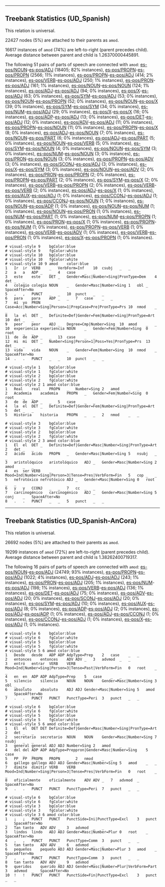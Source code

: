 

--------------------------------------------------------------------------------

## Treebank Statistics (UD_Spanish)

This relation is universal.

22427 nodes (5%) are attached to their parents as `amod`.

16617 instances of `amod` (74%) are left-to-right (parent precedes child).
Average distance between parent and child is 1.26370000445891.

The following 51 pairs of parts of speech are connected with `amod`: [es-pos/NOUN]()-[es-pos/ADJ]() (18405; 82% instances), [es-pos/PROPN]()-[es-pos/PROPN]() (2566; 11% instances), [es-pos/PROPN]()-[es-pos/ADJ]() (414; 2% instances), [es-pos/VERB]()-[es-pos/ADJ]() (250; 1% instances), [es-pos/PRON]()-[es-pos/ADJ]() (161; 1% instances), [es-pos/NOUN]()-[es-pos/NOUN]() (124; 1% instances), [es-pos/ADJ]()-[es-pos/ADJ]() (94; 0% instances), [es-pos/X]()-[es-pos/ADJ]() (63; 0% instances), [es-pos/SYM]()-[es-pos/ADJ]() (53; 0% instances), [es-pos/NOUN]()-[es-pos/PROPN]() (52; 0% instances), [es-pos/NOUN]()-[es-pos/X]() (39; 0% instances), [es-pos/SYM]()-[es-pos/SYM]() (34; 0% instances), [es-pos/NUM]()-[es-pos/ADJ]() (29; 0% instances), [es-pos/X]()-[es-pos/X]() (16; 0% instances), [es-pos/ADP]()-[es-pos/ADJ]() (13; 0% instances), [es-pos/DET]()-[es-pos/ADJ]() (12; 0% instances), [es-pos/ADV]()-[es-pos/ADJ]() (11; 0% instances), [es-pos/PROPN]()-[es-pos/NOUN]() (11; 0% instances), [es-pos/PROPN]()-[es-pos/X]() (8; 0% instances), [es-pos/ADJ]()-[es-pos/NOUN]() (7; 0% instances), [es-pos/NOUN]()-[es-pos/PART]() (6; 0% instances), [es-pos/ADJ]()-[es-pos/PART]() (5; 0% instances), [es-pos/NOUN]()-[es-pos/VERB]() (5; 0% instances), [es-pos/SYM]()-[es-pos/NOUN]() (4; 0% instances), [es-pos/NOUN]()-[es-pos/SYM]() (3; 0% instances), [es-pos/NUM]()-[es-pos/NOUN]() (3; 0% instances), [es-pos/PRON]()-[es-pos/NOUN]() (3; 0% instances), [es-pos/PROPN]()-[es-pos/ADV]() (3; 0% instances), [es-pos/SCONJ]()-[es-pos/ADJ]() (3; 0% instances), [es-pos/X]()-[es-pos/SYM]() (3; 0% instances), [es-pos/NOUN]()-[es-pos/ADV]() (2; 0% instances), [es-pos/PRON]()-[es-pos/PROPN]() (2; 0% instances), [es-pos/PROPN]()-[es-pos/PART]() (2; 0% instances), [es-pos/SYM]()-[es-pos/X]() (2; 0% instances), [es-pos/VERB]()-[es-pos/PROPN]() (2; 0% instances), [es-pos/VERB]()-[es-pos/VERB]() (2; 0% instances), [es-pos/ADJ]()-[es-pos/X]() (1; 0% instances), [es-pos/AUX]()-[es-pos/ADJ]() (1; 0% instances), [es-pos/CCONJ]()-[es-pos/ADJ]() (1; 0% instances), [es-pos/CCONJ]()-[es-pos/NOUN]() (1; 0% instances), [es-pos/NOUN]()-[es-pos/ADP]() (1; 0% instances), [es-pos/NOUN]()-[es-pos/NUM]() (1; 0% instances), [es-pos/NOUN]()-[es-pos/PRON]() (1; 0% instances), [es-pos/NUM]()-[es-pos/PART]() (1; 0% instances), [es-pos/NUM]()-[es-pos/PROPN]() (1; 0% instances), [es-pos/PRON]()-[es-pos/X]() (1; 0% instances), [es-pos/PROPN]()-[es-pos/NUM]() (1; 0% instances), [es-pos/PROPN]()-[es-pos/VERB]() (1; 0% instances), [es-pos/VERB]()-[es-pos/ADV]() (1; 0% instances), [es-pos/VERB]()-[es-pos/PRON]() (1; 0% instances), [es-pos/X]()-[es-pos/PROPN]() (1; 0% instances).


~~~ conllu
# visual-style 9	bgColor:blue
# visual-style 9	fgColor:white
# visual-style 10	bgColor:blue
# visual-style 10	fgColor:white
# visual-style 10 9 amod	color:blue
1	Ir	ir	VERB	_	VerbForm=Inf	10	csubj	_	_
2	a	a	ADP	_	_	4	case	_	_
3	este	este	DET	_	Gender=Masc|Number=Sing|PronType=Dem	4	det	_	_
4	colegio	colegio	NOUN	_	Gender=Masc|Number=Sing	1	obl	_	SpaceAfter=No
5	,	,	PUNCT	_	_	10	punct	_	_
6	para	para	ADP	_	_	7	case	_	_
7	mí	yo	PRON	_	Case=Acc|Number=Sing|Person=1|PrepCase=Pre|PronType=Prs	10	nmod	_	_
8	la	el	DET	_	Definite=Def|Gender=Fem|Number=Sing|PronType=Art	10	det	_	_
9	peor	peor	ADJ	_	Degree=Cmp|Number=Sing	10	amod	_	_
10	experiencia	experiencia	NOUN	_	Gender=Fem|Number=Sing	0	root	_	_
11	de	de	ADP	_	_	13	case	_	_
12	mi	mi	DET	_	Number=Sing|Person=1|Poss=Yes|PronType=Prs	13	det	_	_
13	vida	vida	NOUN	_	Gender=Fem|Number=Sing	10	nmod	_	SpaceAfter=No
14	.	.	PUNCT	_	_	10	punct	_	_

~~~


~~~ conllu
# visual-style 1	bgColor:blue
# visual-style 1	fgColor:white
# visual-style 2	bgColor:blue
# visual-style 2	fgColor:white
# visual-style 2 1 amod	color:blue
1	Real	real	PROPN	_	Number=Sing	2	amod	_	_
2	Academia	academia	PROPN	_	Gender=Fem|Number=Sing	0	root	_	_
3	de	de	ADP	_	_	5	case	_	_
4	la	el	DET	_	Definite=Def|Gender=Fem|Number=Sing|PronType=Art	5	det	_	_
5	Historia	historia	PROPN	_	_	2	nmod	_	_

~~~


~~~ conllu
# visual-style 3	bgColor:blue
# visual-style 3	fgColor:white
# visual-style 2	bgColor:blue
# visual-style 2	fgColor:white
# visual-style 2 3 amod	color:blue
1	El	el	DET	_	Definite=Def|Gender=Masc|Number=Sing|PronType=Art	2	det	_	_
2	ácido	ácido	PROPN	_	Gender=Masc|Number=Sing	5	nsubj	_	_
3	aristolóquico	aristolóquico	ADJ	_	Gender=Masc|Number=Sing	2	amod	_	_
4	es	ser	VERB	_	Mood=Ind|Number=Sing|Person=3|Tense=Pres|VerbForm=Fin	5	cop	_	_
5	nefrotóxico	nefrotóxico	ADJ	_	Gender=Masc|Number=Sing	0	root	_	_
6	y	y	CCONJ	_	_	7	cc	_	_
7	carcinogénico	carcinogénico	ADJ	_	Gender=Masc|Number=Sing	5	conj	_	SpaceAfter=No
8	.	.	PUNCT	_	_	5	punct	_	_

~~~




--------------------------------------------------------------------------------

## Treebank Statistics (UD_Spanish-AnCora)

This relation is universal.

26692 nodes (5%) are attached to their parents as `amod`.

19299 instances of `amod` (72%) are left-to-right (parent precedes child).
Average distance between parent and child is 1.38262400719317.

The following 16 pairs of parts of speech are connected with `amod`: [es-pos/NOUN]()-[es-pos/ADJ]() (24749; 93% instances), [es-pos/PROPN]()-[es-pos/ADJ]() (1022; 4% instances), [es-pos/ADJ]()-[es-pos/ADJ]() (243; 1% instances), [es-pos/PRON]()-[es-pos/ADJ]() (205; 1% instances), [es-pos/NUM]()-[es-pos/ADJ]() (198; 1% instances), [es-pos/VERB]()-[es-pos/ADJ]() (136; 1% instances), [es-pos/DET]()-[es-pos/ADJ]() (75; 0% instances), [es-pos/ADV]()-[es-pos/ADJ]() (20; 0% instances), [es-pos/SCONJ]()-[es-pos/ADJ]() (20; 0% instances), [es-pos/SYM]()-[es-pos/ADJ]() (10; 0% instances), [es-pos/AUX]()-[es-pos/ADJ]() (8; 0% instances), [es-pos/ADP]()-[es-pos/ADJ]() (2; 0% instances), [es-pos/ADJ]()-[es-pos/ADP]() (1; 0% instances), [es-pos/ADJ]()-[es-pos/CCONJ]() (1; 0% instances), [es-pos/CCONJ]()-[es-pos/ADJ]() (1; 0% instances), [es-pos/X]()-[es-pos/ADJ]() (1; 0% instances).


~~~ conllu
# visual-style 6	bgColor:blue
# visual-style 6	fgColor:white
# visual-style 5	bgColor:blue
# visual-style 5	fgColor:white
# visual-style 5 6 amod	color:blue
1	Desde	desde	ADP	ADP	AdpType=Prep	2	case	_	_
2	entonces	entonces	ADV	ADV	_	3	advmod	_	_
3	entró	entrar	VERB	VERB	Mood=Ind|Number=Sing|Person=3|Tense=Past|VerbForm=Fin	0	root	_	_
4	en	en	ADP	ADP	AdpType=Prep	5	case	_	_
5	silencio	silencio	NOUN	NOUN	Gender=Masc|Number=Sing	3	obl	_	_
6	absoluto	absoluto	ADJ	ADJ	Gender=Masc|Number=Sing	5	amod	_	SpaceAfter=No
7	.	.	PUNCT	PUNCT	PunctType=Peri	3	punct	_	_

~~~


~~~ conllu
# visual-style 6	bgColor:blue
# visual-style 6	fgColor:white
# visual-style 5	bgColor:blue
# visual-style 5	fgColor:white
# visual-style 5 6 amod	color:blue
1	El	el	DET	DET	Definite=Def|Gender=Masc|Number=Sing|PronType=Art	2	det	_	_
2	secretario	secretario	NOUN	NOUN	Gender=Masc|Number=Sing	7	nsubj	_	_
3	general	general	ADJ	ADJ	Number=Sing	2	amod	_	_
4	del	del	ADP	ADP	AdpType=Preppron|Gender=Masc|Number=Sing	5	case	_	_
5	PP	PP	PROPN	PROPN	_	2	nmod	_	_
6	gallego	gallego	ADJ	ADJ	Gender=Masc|Number=Sing	5	amod	_	_
7	dimite	dimitir	VERB	VERB	Mood=Ind|Number=Sing|Person=3|Tense=Pres|VerbForm=Fin	0	root	_	_
8	oficialmente	oficialmente	ADV	ADV	_	7	advmod	_	SpaceAfter=No
9	.	.	PUNCT	PUNCT	PunctType=Peri	7	punct	_	_

~~~


~~~ conllu
# visual-style 6	bgColor:blue
# visual-style 6	fgColor:white
# visual-style 3	bgColor:blue
# visual-style 3	fgColor:white
# visual-style 3 6 amod	color:blue
1	¡	¡	PUNCT	PUNCT	PunctSide=Ini|PunctType=Excl	3	punct	_	SpaceAfter=No
2	Tan	tanto	ADV	ADV	_	3	advmod	_	_
3	lindos	lindo	ADJ	ADJ	Gender=Masc|Number=Plur	0	root	_	SpaceAfter=No
4	,	,	PUNCT	PUNCT	PunctType=Comm	3	punct	_	_
5	tan	tanto	ADV	ADV	_	6	advmod	_	_
6	pequeños	pequeño	ADJ	ADJ	Gender=Masc|Number=Plur	3	amod	_	SpaceAfter=No
7	,	,	PUNCT	PUNCT	PunctType=Comm	3	punct	_	_
8	tan	tanto	ADV	ADV	_	9	advmod	_	_
9	queridos	querido	ADJ	ADJ	Gender=Masc|Number=Plur|VerbForm=Part	3	advmod	_	SpaceAfter=No
10	!	!	PUNCT	PUNCT	PunctSide=Fin|PunctType=Excl	3	punct	_	_

~~~


